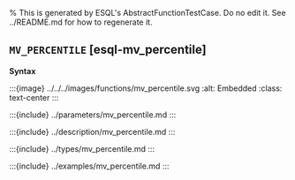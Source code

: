 % This is generated by ESQL's AbstractFunctionTestCase. Do no edit it. See ../README.md for how to regenerate it.

## `MV_PERCENTILE` [esql-mv_percentile]

**Syntax**

:::{image} ../../../images/functions/mv_percentile.svg
:alt: Embedded
:class: text-center
:::


:::{include} ../parameters/mv_percentile.md
:::

:::{include} ../description/mv_percentile.md
:::

:::{include} ../types/mv_percentile.md
:::

:::{include} ../examples/mv_percentile.md
:::
